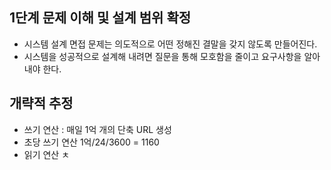 ## 1단계 문제 이해 및 설계 범위 확정
- 시스템 설계 면접 문제는 의도적으로 어떤 정해진 결말을 갖지 않도록 만들어진다.
- 시스템을 성공적으로 설계해 내려면 질문을 통해 모호함을 줄이고 요구사항을 알아내야 한다.

## 개략적 추정
- 쓰기 연산 : 매일 1억 개의 단축 URL 생성
- 초당 쓰기 연산 1억/24/3600 = 1160
- 읽기 연산 ㅊ